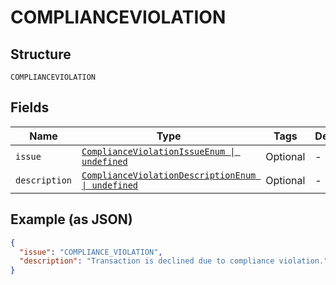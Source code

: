 
# COMPLIANCEVIOLATION

## Structure

`COMPLIANCEVIOLATION`

## Fields

| Name | Type | Tags | Description |
|  --- | --- | --- | --- |
| `issue` | [`ComplianceViolationIssueEnum \| undefined`](../../doc/models/compliance-violation-issue-enum.md) | Optional | - |
| `description` | [`ComplianceViolationDescriptionEnum \| undefined`](../../doc/models/compliance-violation-description-enum.md) | Optional | - |

## Example (as JSON)

```json
{
  "issue": "COMPLIANCE_VIOLATION",
  "description": "Transaction is declined due to compliance violation."
}
```

